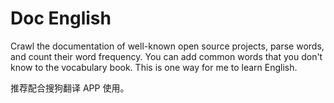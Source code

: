 # Doc English

Crawl the documentation of well-known open source projects, parse words, and count their word frequency. You can add common words that you don't know to the vocabulary book. This is one way for me to learn English.

推荐配合搜狗翻译 APP 使用。
